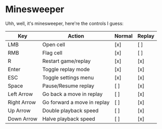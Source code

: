 # Minesweeper

Uhh, well, it's minesweeper, here're the controls I guess:

| Key         | Action                      | Normal | Replay |
| ----------- | --------------------------- | ------ | ------ |
| LMB         | Open cell                   | [x]    | [ ]    |
| RMB         | Flag cell                   | [x]    | [ ]    |
| R           | Restart game/replay         | [x]    | [x]    |
| Enter       | Toggle replay mode          | [x]    | [x]    |
| ESC         | Toggle settings menu        | [x]    | [x]    |
| Space       | Pause/Resume replay         | [ ]    | [x]    |
| Left Arrow  | Go back a move in replay    | [ ]    | [x]    |
| Right Arrow | Go forward a move in replay | [ ]    | [x]    |
| Up Arrow    | Double playback speed       | [ ]    | [x]    |
| Down Arrow  | Halve playback speed        | [ ]    | [x]    |
